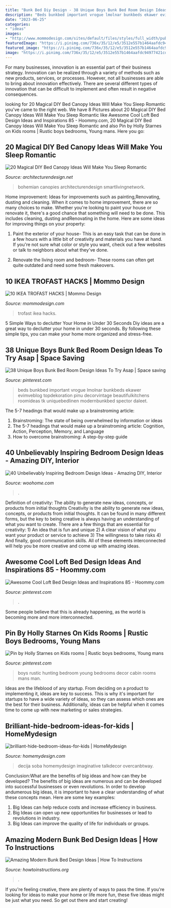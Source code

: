 ```yaml
---
title: "Bunk Bed Diy Design - 38 Unique Boys Bunk Bed Room Design Ideas To Try Asap"
description: "Beds bunkbed important vrogue lmolnar bunkbeds ekawer evimveblog topdekoration pinu decorvintage beautifulkitchens roomideas tk uniquebedlinen modernbunkbed spector daleet"
date: "2023-06-25"
categories:
- "ideas"
images:
- "http://www.mommodesign.com/sites/default/files/styles/full_width/public/images/gallery/1583/trofast10.jpg?itok=0wglE5Qb"
featuredImage: "https://i.pinimg.com/736x/35/12/e5/3512e557b1464aafdc94977421cddbd1.jpg"
featured_image: "https://i.pinimg.com/736x/35/12/e5/3512e557b1464aafdc94977421cddbd1.jpg"
image: "https://i.pinimg.com/736x/35/12/e5/3512e557b1464aafdc94977421cddbd1.jpg"
---
```



For many businesses, innovation is an essential part of their business strategy. Innovation can be realized through a variety of methods such as new products, services, or processes. However, not all businesses are able to bring about innovation effectively. There are several different types of innovation that can be difficult to implement and often result in negative consequences.

	

		
looking for 20 Magical DIY Bed Canopy Ideas Will Make You Sleep Romantic you've came to the right web. We have 8 Pictures about 20 Magical DIY Bed Canopy Ideas Will Make You Sleep Romantic like Awesome Cool Loft Bed Design Ideas and Inspirations 85 - Hoommy.com, 20 Magical DIY Bed Canopy Ideas Will Make You Sleep Romantic and also Pin by Holly Starnes on Kids rooms | Rustic boys bedrooms, Young mans. Here you go:
		
    
## 20 Magical DIY Bed Canopy Ideas Will Make You Sleep Romantic

<img loading=lazy src="https://cdn.architecturendesign.net/wp-content/uploads/2015/07/AD-DIY-Bed-Canopy-20.jpg" onerror="this.onerror=null;this.src='https://tse4.mm.bing.net/th?id=OIP.hMusZttymJ7MMqjgFvFkxQHaJ4&amp;pid=15.1';" alt="20 Magical DIY Bed Canopy Ideas Will Make You Sleep Romantic">

_Source: architecturendesign.net_

>bohemian canopies architecturendesign smartlivingnetwork. 

	

Home improvement: Ideas for improvements such as painting,Renovating, dusting and cleaning.
When it comes to home improvement, there are so many choices to make. Whether you're looking to paint your house or renovate it, there's a good chance that something will need to be done. This includes cleaning, dusting andRenovating in the home. Here are some ideas for improving things on your property: 
1. Paint the exterior of your house- This is an easy task that can be done in a few hours with a little bit of creativity and materials you have at hand. If you're not sure what color or style you want, check out a few websites or talk to neighbors about what they've done. 

2. Renovate the living room and bedroom- These rooms can often get quite outdated and need some fresh makeovers.

    
## 10 IKEA TROFAST HACKS | Mommo Design

<img loading=lazy src="http://www.mommodesign.com/sites/default/files/styles/full_width/public/images/gallery/1583/trofast10.jpg?itok=0wglE5Qb" onerror="this.onerror=null;this.src='https://tse1.mm.bing.net/th?id=OIP.dXr7f_rW_H1BkFoEtQnBXAHaJ4&amp;pid=15.1';" alt="10 IKEA TROFAST HACKS | Mommo Design">

_Source: mommodesign.com_

>trofast ikea hacks. 

	

5 Simple Ways to declutter Your Home in Under 30 Seconds
Diy ideas are a great way to declutter your home in under 30 seconds. By following these simple tips, you can make your home more organized and stress-free.

    
## 38 Unique Boys Bunk Bed Room Design Ideas To Try Asap | Space Saving

<img loading=lazy src="https://i.pinimg.com/736x/2f/48/b5/2f48b5a90b93309e11b8834f1630eeba.jpg" onerror="this.onerror=null;this.src='https://tse4.mm.bing.net/th?id=OIP.7g-6gjgs4-A_8nL0jYZxggHaLH&amp;pid=15.1';" alt="38 Unique Boys Bunk Bed Room Design Ideas To Try Asap | Space saving">

_Source: pinterest.com_

>beds bunkbed important vrogue lmolnar bunkbeds ekawer evimveblog topdekoration pinu decorvintage beautifulkitchens roomideas tk uniquebedlinen modernbunkbed spector daleet. 

	

The 5-7 headings that would make up a brainstroming article:
1. Brainstroming: The state of being overwhelmed by information or ideas
2. The 5-7 headings that would make up a brainstroming article: Cognition, Action, Perception, Memory, and Language
3. How to overcome brainstroming: A step-by-step guide

    
## 40 Unbelievably Inspiring Bedroom Design Ideas - Amazing DIY, Interior

<img loading=lazy src="https://www.woohome.com/wp-content/uploads/2014/01/Wonderful-Bedroom-Design-Ideas-29.jpg" onerror="this.onerror=null;this.src='https://tse1.mm.bing.net/th?id=OIP.hYIKGC16ndZeaXJwDIZ8YwHaLK&amp;pid=15.1';" alt="40 Unbelievably Inspiring Bedroom Design Ideas - Amazing DIY, Interior">

_Source: woohome.com_

>. 

	

Definition of creativity: The ability to generate new ideas, concepts, or products from initial thoughts
Creativity is the ability to generate new ideas, concepts, or products from initial thoughts. It can be found in many different forms, but the key to being creative is always having an understanding of what you want to create. There are a few things that are essential for creativity: 1) An idea that is fun and unique 2) A clear vision of what you want your product or service to achieve 3) The willingness to take risks 4) And finally, good communication skills. All of these elements interconnected will help you be more creative and come up with amazing ideas.

    
## Awesome Cool Loft Bed Design Ideas And Inspirations 85 - Hoommy.com

<img loading=lazy src="https://i.pinimg.com/736x/a1/fc/30/a1fc3065628748d6a5bec99219131e4e.jpg" onerror="this.onerror=null;this.src='https://tse1.mm.bing.net/th?id=OIP.2s6807zTqWsxMAFt4urUmwHaKG&amp;pid=15.1';" alt="Awesome Cool Loft Bed Design Ideas and Inspirations 85 - Hoommy.com">

_Source: pinterest.com_

>. 

	

Some people believe that this is already happening, as the world is becoming more and more interconnected. 

    
## Pin By Holly Starnes On Kids Rooms | Rustic Boys Bedrooms, Young Mans

<img loading=lazy src="https://i.pinimg.com/736x/35/12/e5/3512e557b1464aafdc94977421cddbd1.jpg" onerror="this.onerror=null;this.src='https://tse4.mm.bing.net/th?id=OIP.M82t96xKDVyiUwSC58KgkAHaJ3&amp;pid=15.1';" alt="Pin by Holly Starnes on Kids rooms | Rustic boys bedrooms, Young mans">

_Source: pinterest.com_

>boys rustic hunting bedroom young bedrooms decor cabin rooms mans man. 

	

Ideas are the lifeblood of any startup. From deciding on a product to implementing it, ideas are key to success. This is why it's important for startups to have a wide variety of ideas, so they can assess which ones are the best for their business. Additionally, ideas can be helpful when it comes time to come up with new marketing or sales strategies.

    
## Brilliant-hide-bedroom-ideas-for-kids | HomeMydesign

<img loading=lazy src="https://homemydesign.com/wp-content/uploads/2019/11/brilliant-hide-bedroom-ideas-for-kids.jpg" onerror="this.onerror=null;this.src='https://tse2.mm.bing.net/th?id=OIP.Vv9PMq5BZqJYJVWRG6pj6gHaLH&amp;pid=15.1';" alt="brilliant-hide-bedroom-ideas-for-kids | HomeMydesign">

_Source: homemydesign.com_

>decija soba homemydesign imaginative talkdecor overcanbtway. 

	

Conclusion:What are the benefits of big ideas and how can they be developed?
The benefits of big ideas are numerous and can be developed into successful businesses or even revolutions. In order to develop andumerous big ideas, it is important to have a clear understanding of what these concepts mean. Here are some key examples: 
1. Big Ideas can help reduce costs and increase efficiency in business. 
2. Big Ideas can open up new opportunities for businesses or lead to revolutions in industry. 
3. Big Ideas can improve the quality of life for individuals or groups.

    
## Amazing Modern Bunk Bed Design Ideas | How To Instructions

<img loading=lazy src="https://www.howtoinstructions.org/wp-content/uploads/2014/06/50-modern-bunk-bed-design-ideas-9-512x341.jpg" onerror="this.onerror=null;this.src='https://tse2.mm.bing.net/th?id=OIP.ShOes75jvZd8_c8soG856QHaE7&amp;pid=15.1';" alt="Amazing Modern Bunk Bed Design Ideas | How To Instructions">

_Source: howtoinstructions.org_

>. 

	

If you're feeling creative, there are plenty of ways to pass the time. If you're looking for ideas to make your home or life more fun, these five ideas might be just what you need. So get out there and start creating!

